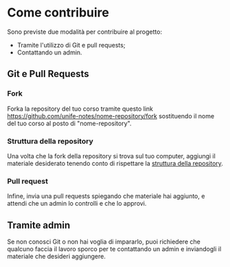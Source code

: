 # Come contribuire

Sono previste due modalità per contribuire al progetto:
- Tramite l'utilizzo di Git e pull requests;
- Contattando un admin.

## Git e Pull Requests

### Fork

Forka la repository del tuo corso tramite questo link https://github.com/unife-notes/nome-repository/fork 
sostituendo il nome del tuo corso al posto di "nome-repository".

### Struttura della repository

Una volta che la fork della repository si trova sul tuo computer, aggiungi il materiale desiderato
tenendo conto di rispettare la [struttura della repository](https://github.com/unife-notes/.github/blob/main/profile/README.md).

### Pull request

Infine, invia una pull requests spiegando che materiale hai aggiunto, e attendi che un admin
lo controlli e che lo approvi.

## Tramite admin

Se non conosci Git o non hai voglia di impararlo, puoi richiedere che qualcuno faccia il lavoro sporco per te
contattando un admin e inviandogli il materiale che desideri aggiungere.
